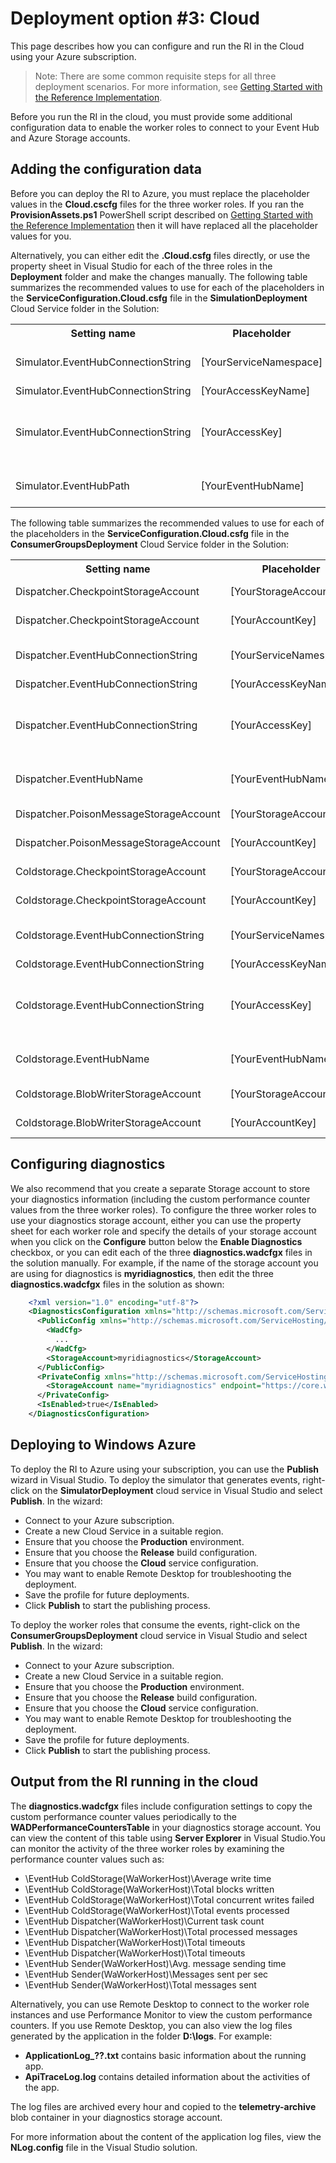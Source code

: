# Deployment option #3: Cloud

This page describes how you can configure and run the RI in the Cloud using your Azure subscription.

> Note: There are some common requisite steps for all three deployment scenarios. For more information, see [Getting Started with the Reference Implementation][gettingstarted].

Before you run the RI in the cloud, you must provide some additional configuration data to enable the worker roles to connect to your Event Hub and Azure Storage accounts.

## Adding the configuration data

Before you can deploy the RI to Azure, you must replace the placeholder values in the **Cloud.cscfg** files for the three worker roles. If you ran the **ProvisionAssets.ps1** PowerShell script described on [Getting Started with the Reference Implementation][gettingstarted] then it will have replaced all the placeholder values for you.

Alternatively, you can either edit the **.Cloud.csfg** files directly, or use the property sheet in Visual Studio for each of the three roles in the **Deployment** folder and make the changes manually. The following table summarizes the recommended values to use for each of the placeholders in the **ServiceConfiguration.Cloud.csfg** file in the **SimulationDeployment** Cloud Service folder in the Solution:

<table>
<tr>
	<th>Setting name</th><th>Placeholder</th><th>Recommended value</th>
</tr>
<tr>
	<td>Simulator.EventHubConnectionString</td><td>[YourServiceNamespace]</td><td>The Service Namespace you created when you configured your Event Hub.</td>
</tr>
<tr>
	<td>Simulator.EventHubConnectionString</td><td>[YourAccessKeyName]</td><td>RootManageSharedAccessKey</td>
</tr>
<tr>
	<td>Simulator.EventHubConnectionString</td><td>[YourAccessKey]</td><td>The primary key of the Service Bus RootManageSharedAccessKey policy from your Azure Subscription.</td>
</tr>
<tr>
	<td>Simulator.EventHubPath</td><td>[YourEventHubName]</td><td>The path you created when you configured your Event Hub.</td>
</tr>
</table>

The following table summarizes the recommended values to use for each of the placeholders in the **ServiceConfiguration.Cloud.csfg** file in the **ConsumerGroupsDeployment** Cloud Service folder in the Solution:

<table>
<tr>
	<th>Setting name</th><th>Placeholder</th><th>Recommended value</th>
</tr>
<tr>
	<td>Dispatcher.CheckpointStorageAccount</td><td>[YourStorageAccount]</b></td><td>The name of the storage account you created.</td>
</tr>
<tr>
	<td>Dispatcher.CheckpointStorageAccount</td><td>[YourAccountKey]</b></td><td>The primary key of the storage account you created.</td>
</tr>
<tr>
	<td>Dispatcher.EventHubConnectionString</td><td>[YourServiceNamespace]</td><td>The Service Namespace you created when you configured your Event Hub.</td>
</tr>
<tr>
	<td>Dispatcher.EventHubConnectionString</td><td>[YourAccessKeyName]</td><td>RootManageSharedAccessKey</td>
</tr>
<tr>
	<td>Dispatcher.EventHubConnectionString</td><td>[YourAccessKey]</td><td>The primary key of the Service Bus RootManageSharedAccessKey policy from your Azure Subscription.</td>
</tr>
<tr>
	<td>Dispatcher.EventHubName</td><td>[YourEventHubName]</td><td>The path you created when you configured your Event Hub.</td>
</tr>
<tr>
	<td>Dispatcher.PoisonMessageStorageAccount</td><td>[YourStorageAccount]</b></td><td>The name of the storage account you created.</td>
</tr>
<tr>
	<td>Dispatcher.PoisonMessageStorageAccount</td><td>[YourAccountKey]</b></td><td>The primary key of the storage account you created.</td>
</tr>
<tr>
	<td>Coldstorage.CheckpointStorageAccount</td><td>[YourStorageAccount]</b></td><td>The name of the storage account you created.</td>
</tr>
<tr>
	<td>Coldstorage.CheckpointStorageAccount</td><td>[YourAccountKey]</b></td><td>The primary key of the storage account you created.</td>
</tr>
<tr>
	<td>Coldstorage.EventHubConnectionString</td><td>[YourServiceNamespace]</td><td>The Service Namespace you created when you configured your Event Hub.</td>
</tr>
<tr>
	<td>Coldstorage.EventHubConnectionString</td><td>[YourAccessKeyName]</td><td>RootManageSharedAccessKey</td>
</tr>
<tr>
	<td>Coldstorage.EventHubConnectionString</td><td>[YourAccessKey]</td><td>The primary key of the Service Bus RootManageSharedAccessKey policy from your Azure Subscription.</td>
</tr>
<tr>
	<td>Coldstorage.EventHubName</td><td>[YourEventHubName]</td><td>The path you created when you configured your Event Hub.</td>
</tr>
<tr>
	<td>Coldstorage.BlobWriterStorageAccount</td><td>[YourStorageAccount]</b></td><td>The name of the storage account you created.</td>
</tr>
<tr>
	<td>Coldstorage.BlobWriterStorageAccount</td><td>[YourAccountKey]</b></td><td>The primary key of the storage account you created.</td>
</tr>
</table>

## Configuring diagnostics

We also recommend that you create a separate Storage account to store your diagnostics information (including the custom performance counter values from the three worker roles). To configure the three worker roles to use your diagnostics storage account, either you can use the property sheet for each worker role and specify the details of your storage account when you click on the **Configure** button below the **Enable Diagnostics** checkbox, or you can edit each of the three **diagnostics.wadcfgx** files in the solution manually. For example, if the name of the storage account you are using for diagnostics is **myridiagnostics**, then edit the three **diagnostics.wadcfgx** files in the solution as shown:

```XML
    <?xml version="1.0" encoding="utf-8"?>
    <DiagnosticsConfiguration xmlns="http://schemas.microsoft.com/ServiceHosting/2010/10/DiagnosticsConfiguration">
      <PublicConfig xmlns="http://schemas.microsoft.com/ServiceHosting/2010/10/DiagnosticsConfiguration">
        <WadCfg>
          ...
        </WadCfg>
        <StorageAccount>myridiagnostics</StorageAccount>
      </PublicConfig>
      <PrivateConfig xmlns="http://schemas.microsoft.com/ServiceHosting/2010/10/DiagnosticsConfiguration">
        <StorageAccount name="myridiagnostics" endpoint="https://core.windows.net/" />
      </PrivateConfig>
      <IsEnabled>true</IsEnabled>
    </DiagnosticsConfiguration>
```

## Deploying to Windows Azure

To deploy the RI to Azure using your subscription, you can use the **Publish** wizard in Visual Studio. To deploy the simulator that generates events, right-click on the **SimulatorDeployment** cloud service in Visual Studio and select **Publish**. In the wizard:

- Connect to your Azure subscription.
- Create a new Cloud Service in a suitable region.
- Ensure that you choose the **Production** environment.
- Ensure that you choose the **Release** build configuration.
- Ensure that you choose the **Cloud** service configuration.
- You may want to enable Remote Desktop for troubleshooting the deployment.
- Save the profile for future deployments.
- Click **Publish** to start the publishing process.

To deploy the worker roles that consume the events, right-click on the **ConsumerGroupsDeployment** cloud service in Visual Studio and select **Publish**. In the wizard:

- Connect to your Azure subscription.
- Create a new Cloud Service in a suitable region.
- Ensure that you choose the **Production** environment.
- Ensure that you choose the **Release** build configuration.
- Ensure that you choose the **Cloud** service configuration.
- You may want to enable Remote Desktop for troubleshooting the deployment.
- Save the profile for future deployments.
- Click **Publish** to start the publishing process.

## Output from the RI running in the cloud

The **diagnostics.wadcfgx** files include configuration settings to copy the custom performance counter values periodically to the **WADPerformanceCountersTable** in your diagnostics storage account. You can view the content of this table using **Server Explorer** in Visual Studio.You can monitor the activity of the three worker roles by examining the performance counter values such as:

- \EventHub ColdStorage(WaWorkerHost)\Average write time
- \EventHub ColdStorage(WaWorkerHost)\Total blocks written
- \EventHub ColdStorage(WaWorkerHost)\Total concurrent writes failed
- \EventHub ColdStorage(WaWorkerHost)\Total events processed
- \EventHub Dispatcher(WaWorkerHost)\Current task count
- \EventHub Dispatcher(WaWorkerHost)\Total processed messages
- \EventHub Dispatcher(WaWorkerHost)\Total timeouts
- \EventHub Dispatcher(WaWorkerHost)\Total timeouts
- \EventHub Sender(WaWorkerHost)\Avg. message sending time
- \EventHub Sender(WaWorkerHost)\Messages sent per sec
- \EventHub Sender(WaWorkerHost)\Total messages sent

Alternatively, you can use Remote Desktop to connect to the worker role instances and use Performance Monitor to view the custom performance counters. If you use Remote Desktop, you can also view the log files generated by the application in the folder **D:\logs**. For example:

- **ApplicationLog_??.txt** contains basic information about the running app.
- **ApiTraceLog.log** contains detailed information about the activities of the app.

The log files are archived every hour and copied to the **telemetry-archive** blob container in your diagnostics storage account.

For more information about the content of the application log files, view the **NLog.config** file in the Visual Studio solution.


[gettingstarted]: ../GettingStarted.md
